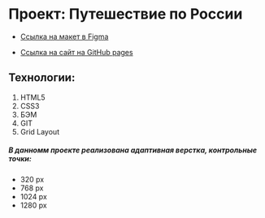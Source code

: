 # Проект: Путешествие по России

* [Ссылка на макет в Figma](https://www.figma.com/file/5S2WSbEFL6awjVWJ0NWL8Q/Sprint-3_-Russia-_-desktop-mobile?node-id=28503%3A0)

* [Ссылка на сайт на GitHub pages](https://Y-Kate/russian-travel)

## Технологии: 
1. HTML5 
2. CSS3 
3. БЭМ 
4. GIT
5. Grid Layout


#####  В данномм проекте реализована адаптивная верстка, контрольные точки:
- 320 px
- 768 px
- 1024 px
- 1280 px
